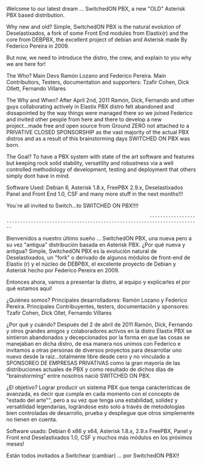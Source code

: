 Welcome to our latest dream ... SwitchedON PBX, a new "OLD" Asterisk PBX based distribution.

Why new and old? Simple, SwitchedON PBX is the natural evolution of Deselastixados, a fork of some Front End modules from Elastix(r) and the core from DEBPBX, the excellent project of debian and Asterisk made By Federico Pereira in 2009.

But now, we need to introduce the distro, the crew, and explain to you why we are here for!

The Who? Main Devs Ramón Lozano and Federico Pereira.  Main Contribuitors, Testers, documentation and supporters: Tzafir Cohen, Dick Ollett, Fernando Villares

The Why and When? After April 2nd, 2011 Ramón, Dick, Fernando and other guys collaborating actively in Elastix PBX distro felt abandoned and dissapointed by the way things were managed there so we joined Federico and invited other people from here and there to develop a new project...made free and open source from Ground ZERO not attached to a PRIVATIVE CLOSED SPONSORSHIP as the vast majority of the actual PBX distros and as a result of this brainstorming days SWITCHED ON PBX was born.

The Goal? To have a PBX system with state of the art software and features but keeping rock solid stability, versatility and robustness via a well controlled methodology of development, testing and deployment that others simply dont have in mind.

Software Used: Debian 6, Asterisk 1.8.x, FreePBX 2.9.x, Deselastixados Panel and Front End 1.0, CSF  and many more stuff in the next months!!!

You´re all invited to Switch...to SWITCHED ON PBX!!!!

                                                         -----------------------------------------------------------------------------------------

 

Bienvenidos a nuestro último sueño ... SwitchedON PBX, una nueva pero a su vez  "antigua" distribución basada en Asterisk PBX.
¿Por qué nueva y antigua? Simple, SwitchedON PBX es la evolución natural de Deselastixados, un "fork" o derivado de algunos módulos de front-end de Elastix (r) y el núcleo de DEBPBX, el excelente proyecto de Debian y Asterisk hecho por Federico Pereira en 2009.

Entonces ahora, vamos a presentar la distro, al equipo y explicarles el por qué estamos aquí!

¿Quiénes somos? Principales desarrolladores: Ramón Lozano y Federico Pereira. Principales Contribuyentes, testers, documentación y sponsores: Tzafir Cohen, Dick Ollet, Fernando Villares

¿Por qué y cuándo? Después del 2 de abril de 2011 Ramón, Dick, Fernando y otros grandes amigos y colaboradores activos en la distro Elastix PBX se sintieron abandonados y decepcionados por la forma en que las cosas se manejaban en dicha distro, de esa manera nos unimos con Federico e invitamos a otras personas de diversos proyectos para desarrollar uno nuevo desde la raiz...totalmente libre desde cero  y no vinculado a SPONSOREO DE EMPRESAS PRIVATIVAS como la gran mayoría de las distribuciones actuales de PBX y como resultado de dichos días de "brainstorming" entre nosotros nació SWITCHED ON PBX.

¿El objetivo? Lograr producir un sistema PBX que tenga carácterísticas de avanzada, es decir que cumpla en cada momento con el concepto de "estado del arte"", pero a su vez que tenga una estabilidad, solidez y versatilidad legendarias, lográndose esto solo a través de metodologías bien controladas de desarrollo, prueba y despliegue que otros simplemente no tienen en cuenta.

Software usado: Debian 6 x86 y x64, Asterisk 1.8.x, 2.9.x FreePBX, Panel y Front end Deselastixados 1.0, CSF y muchos más módulos en los próximos meses!

Están todos invitados a Switchear (cambiar) ... por SwitchedON PBX!!
